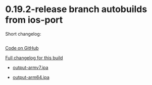 # 0.19.2-release branch autobuilds from ios-port

Short changelog:
```
```

[Code on GitHub](https://github.com/FWGS/xash3d/tree/4a5befd6124d558ca73ebf6622aa2cdae06a8ed7)

[Full changelog for this build](https://github.com/FWGS/xash3d/commits/4a5befd6124d558ca73ebf6622aa2cdae06a8ed7)

* [output-armv7.ipa](https://github.com/FWGS/xash3d-deploy/blob/ios-port-0.19.2-release/output-armv7.ipa?raw=true)

* [output-arm64.ipa](https://github.com/FWGS/xash3d-deploy/blob/ios-port-0.19.2-release/output-arm64.ipa?raw=true)

